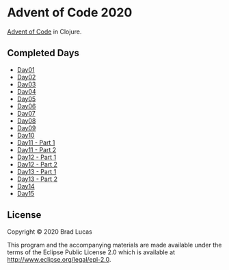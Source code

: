 # Advent of Code 2020

[Advent of Code](https://adventofcode.com/2020) in Clojure.

## Completed Days

- [Day01](src/advent/day01.clj)
- [Day02](src/advent/day02.clj)
- [Day03](src/advent/day03.clj)
- [Day04](src/advent/day04.clj)
- [Day05](src/advent/day05.clj)
- [Day06](src/advent/day06.clj)
- [Day07](src/advent/day07.clj)
- [Day08](src/advent/day08.clj)
- [Day09](src/advent/day09.clj)
- [Day10](src/advent/day10.clj)
- [Day11 - Part 1](src/advent/day11.clj)
- [Day11 - Part 2](src/advent/day11_2.clj)
- [Day12 - Part 1](src/advent/day12.clj)
- [Day12 - Part 2](src/advent/day12_2.clj)
- [Day13 - Part 1](src/advent/day13.clj)
- [Day13 - Part 2](src/advent/day13_2.clj)
- [Day14](src/advent/day14.clj)
- [Day15](src/advent/day15-2.clj)


## License

Copyright © 2020 Brad Lucas

This program and the accompanying materials are made available under the
terms of the Eclipse Public License 2.0 which is available at
http://www.eclipse.org/legal/epl-2.0.
